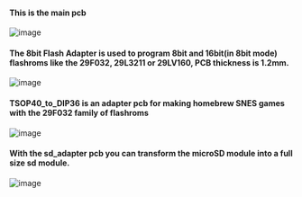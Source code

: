 #### This is the main pcb
   
![image](https://dl.dropboxusercontent.com/s/ta7pjoxn9kirtan/v17pcb.png?dl=1)    

#### The 8bit Flash Adapter is used to program 8bit and 16bit(in 8bit mode) flashroms like the 29F032, 29L3211 or 29LV160, PCB thickness is 1.2mm.   
   
![image](https://dl.dropboxusercontent.com/s/jk2xmjy5bp4jfms/flash_adapter.png?dl=1)    

#### TSOP40_to_DIP36 is an adapter pcb for making homebrew SNES games with the 29F032 family of flashroms   

![image](https://dl.dropboxusercontent.com/s/lfyts5puzsub1be/TSOP40_to_DIP36.gif?dl=1)  

#### With the sd_adapter pcb you can transform the microSD module into a full size sd module.    

![image](https://dl.dropboxusercontent.com/s/jcse9iaxm3bbuu6/sd_adapter.pngg?dl=1)    



